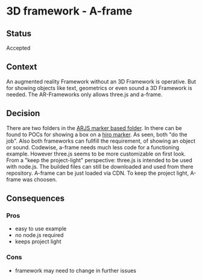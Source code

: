 # 3D framework - A-frame
## Status

Accepted

## Context
An augmented reality Framework without an 3D Framework is operative. But for showing objects like text, geometrics or even sound a 3D Framework is needed. The AR-Frameworks only allows three.js and a-frame.


## Decision
There are two folders in the [ARJS marker based folder](https://github.com/mi-classroom/mi-web-technologien-beiboot-ss2023-DennisNew1/tree/issue1/ARJS%20marker%20based). In there can be found to POCs for showing a box on a [hiro marker](https://commons.wikimedia.org/wiki/File:Hiro_marker_ARjs.png). 
As seen, both "do the job". Also both frameworks can fullfill the requirement, of showing an object or sound.
Codewise, a-frame needs much less code for a functioning example. However three.js seems to be more customizable on first look. 
From a "keep the project-light" perspective: three.js is intended to be used with node.js. The builded files can still be downloaded and used from there repository.
A-frame can be just loaded via CDN. 
To keep the project light, A-frame was choosen. 

## Consequences

### Pros
- easy to use example
- no node.js required 
- keeps project light

### Cons
- framework may need to change in further issues




